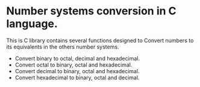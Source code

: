# Number systems conversion in C language.
This is C library contains several functions designed to Convert numbers to its equivalents in the others number systems.
* Convert binary to octal, decimal and hexadecimal.
* Convert octal to binary, octal and hexadecimal.
* Convert decimal to binary, octal and hexadecimal.
* Convert hexadecimal to binary, octal and decimal.

